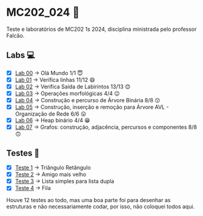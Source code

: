 # MC202_024 🐛
Teste e laboratórios de MC202 1s 2024, disciplina ministrada pelo professor Falcão.

## Labs 💻

- [x] [Lab 00](https://github.com/Asteria101/MC202_024/tree/main/lab00) &rarr; Olá Mundo 1/1 😇
- [x] [Lab 01](https://github.com/Asteria101/MC202_024/tree/main/lab01) &rarr; Verifica linhas 11/12 😄
- [x] [Lab 02](https://github.com/Asteria101/MC202_024/tree/main/lab02) &rarr; Verifica Saída de Labirintos 13/13 😊
- [x] [Lab 03](https://github.com/Asteria101/MC202_024/tree/main/lab03) &rarr; Operações morfológicas 4/4 😉
- [x] [Lab 04](https://github.com/Asteria101/MC202_024/tree/main/lab04) &rarr; Construção e percurso de Árvore Binária 8/8 😗
- [x] [Lab 05](https://github.com/Asteria101/MC202_024/tree/main/lab05) &rarr; Construção, inserção e remoção para Árvore AVL - Organização de Rede 6/6 😛
- [x] [Lab 06](https://github.com/Asteria101/MC202_024/tree/main/lab06) &rarr; Heap binário 4/4 😁
- [x] [Lab 07](https://github.com/Asteria101/MC202_024/tree/main/lab07) &rarr; Grafos: construção, adjacência, percursos e componentes 8/8 🙃

## Testes 📝

- [x] [Teste 1](https://github.com/Asteria101/MC202_024/blob/main/testes/test1.c) &rarr; Triângulo Retângulo
- [x] [Teste 2](https://github.com/Asteria101/MC202_024/blob/main/testes/test2.c) &rarr; Amigo mais velho
- [x] [Teste 3](https://github.com/Asteria101/MC202_024/blob/main/testes/test3.c) &rarr; Lista simples para lista dupla
- [x] [Teste 4](https://github.com/Asteria101/MC202_024/blob/main/testes/test4.c) &rarr; Fila

Houve 12 testes ao todo, mas uma boa parte foi para desenhar as estruturas e não necessariamente codar, por isso, não coloquei todos aqui.